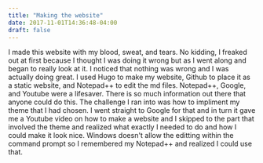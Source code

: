 ```yaml
---
title: "Making the website"
date: 2017-11-01T14:36:48-04:00
draft: false
---
```


I made this website with my blood, sweat, and tears. No kidding, I freaked out at first because I thought I was
doing it wrong but as I went along and began to really look at it. I noticed that nothing was wrong and I was 
actually doing great. I used Hugo to make my website, Github to place it as a static website, and Notepad++
to edit the md files. Notepad++, Google, and Youtube were a lifesaver. There is so much information out there
that anyone could do this. The challenge I ran into was how to impliment my theme that I had chosen. I went 
straight to Google for that and in turn it gave me a Youtube video on how to make a website and I skipped to the 
part that involved the theme and realized what exactly I needed to do and how I could make it look nice. Windows
doesn't allow the editting within the command prompt so I remembered my Notepad++ and realized I could use that. 